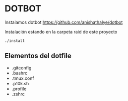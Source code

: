 # DOTBOT

Instalamos dotbot https://github.com/anishathalye/dotbot


Instalación estando en la carpeta raid de este proyecto

```console
./install
```

## Elementos del dotfile
*   .gitconfig
*   .bashrc
*   .tmux.conf
*   .p10k.sh
*   .profile
*   .zshrc